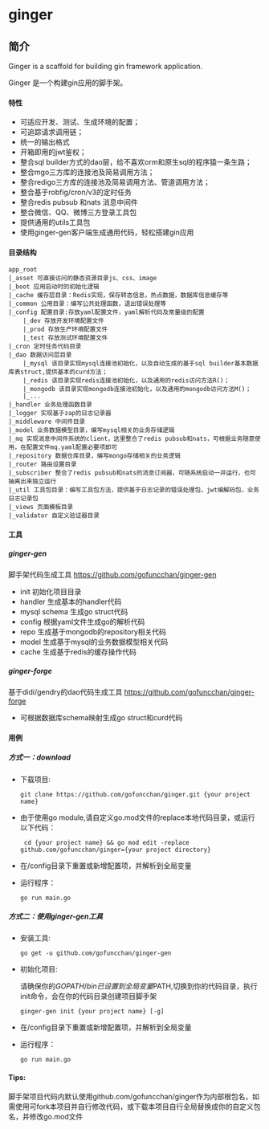 # ginger

## 简介
Ginger is a scaffold for building gin framework application.

Ginger 是一个构建gin应用的脚手架。

#### 特性

- 可适应开发、测试、生成环境的配置；
- 可追踪请求调用链；
- 统一的输出格式
- 开箱即用的jwt鉴权；
- 整合sql builder方式的dao层，给不喜欢orm和原生sql的程序猿一条生路；
- 整合mgo三方库的连接池及简易调用方法；
- 整合redigo三方库的连接池及简易调用方法、管道调用方法；
- 整合基于robfig/cron/v3的定时任务
- 整合redis pubsub 和nats 消息中间件
- 整合微信、QQ、微博三方登录工具包
- 提供通用的utils工具包
- 使用ginger-gen客户端生成通用代码，轻松搭建gin应用


#### 目录结构


    app_root
    |_asset 可直接访问的静态资源目录js、css、image
    |_boot 应用启动时的初始化逻辑
    |_cache 缓存层目录：Redis实现，保存转态信息，热点数据，数据库信息缓存等
    |_common 公用目录：编写公共处理函数，退出错误处理等
    |_config 配置目录:存放yaml配置文件，yaml解析代码及常量级的配置
        |_dev 存放开发环境配置文件
        |_prod 存放生产环境配置文件
        |_test 存放测试环境配置文件
    |_cron 定时任务代码目录
    |_dao 数据访问层目录
        |_mysql 该目录实现mysql连接池初始化，以及自动生成的基于sql builder基本数据库表struct,提供基本的curd方法；
        |_redis 该目录实现redis连接池初始化，以及通用的redis访问方法R()；
        |_mongodb 该目录实现mongodb连接池初始化，以及通用的mongodb访问方法M()；
        |_...
    |_handler 业务处理函数目录
    |_logger 实现基于zap的日志记录器
    |_middleware 中间件目录
    |_model 业务数据模型目录，编写mysql相关的业务存储逻辑
    |_mq 实现消息中间件系统的client，这里整合了redis pubsub和nats，可根据业务随意使用，在配置文件mq.yaml配置必要项即可
    |_repository 数据仓库目录，编写mongo存储相关的业务逻辑
    |_router 路由设置目录
    |_subscriber 整合了redis pubsub和nats的消息订阅器，可随系统启动一并运行，也可抽离出来独立运行
    |_util 工具包目录：编写工具包方法，提供基于日志记录的错误处理包，jwt编解码包，业务日志记录包
    |_views 页面模板目录
    |_validator 自定义验证器目录


#### 工具
##### ginger-gen
脚手架代码生成工具
https://github.com/gofuncchan/ginger-gen

- init 初始化项目目录
- handler 生成基本的handler代码
- mysql schema 生成go struct代码
- config 根据yaml文件生成go的解析代码
- repo 生成基于mongodb的repository相关代码
- model 生成基于mysql的业务数据模型相关代码
- cache 生成基于redis的缓存操作代码

##### ginger-forge
基于didi/gendry的dao代码生成工具
https://github.com/gofuncchan/ginger-forge

- 可根据数据库schema映射生成go struct和curd代码

#### 用例
##### 方式一：download
- 下载项目:

    `git clone https://github.com/gofuncchan/ginger.git {your project name}`

- 由于使用go module,请自定义go.mod文件的replace本地代码目录，或运行以下代码：

    ` cd {your project name} && go mod edit -replace github.com/gofuncchan/ginger={your project directory}`

- 在/config目录下重置或新增配置项，并解析到全局变量

- 运行程序：

    `go run main.go`

##### 方式二：使用ginger-gen工具

- 安装工具:

    `go get -u github.com/gofuncchan/ginger-gen`
    
- 初始化项目:

    请确保你的$GOPATH/bin已设置到全局变量$PATH,切换到你的代码目录，执行init命令，会在你的代码目录创建项目脚手架
    
    `ginger-gen init {your project name} [-g]`
    
- 在/config目录下重置或新增配置项，并解析到全局变量

- 运行程序：

    `go run main.go`
    
#### Tips:
   
   脚手架项目代码内默认使用github.com/gofuncchan/ginger作为内部根包名，如需使用可fork本项目并自行修改代码，或下载本项目自行全局替换成你的自定义包名，并修改go.mod文件



